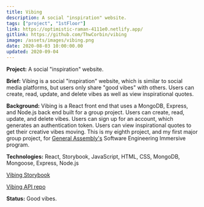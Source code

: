 ```yaml
---
title: Vibing
description: A social "inspiration" website.
tags: ["project", "1stFloor"]
link: https://optimistic-raman-4111e0.netlify.app/
gitlink: https://github.com/ThwCorbin/vibing
image: /assets/images/vibing.png
date: 2020-08-03 10:00:00.00
updated: 2020-09-04
---
```


**Project:** A social "inspiration" website.

**Brief:** Vibing is a social "inspiration" website, which is similar to social media platforms, but users only share "good vibes" with others. Users can create, read, update, and delete vibes as well as view inspirational quotes.

**Background:** Vibing is a React front end that uses a MongoDB, Express, and Node.js back end built for a group project. Users can create, read, update, and delete vibes. Users can sign up for an account, which generates an authentication token. Users can view inspirational quotes to get their creative vibes moving. This is my eighth project, and my first major group project, for [General Assembly's](https://generalassemb.ly/ "General Assembly homepage") Software Engineering Immersive program.

**Technologies:** React, Storybook, JavaScript, HTML, CSS, MongoDB, Mongoose, Express, Node.js

[Vibing Storybook](https://thwcorbin.github.io/vibing/stories/index.html "Storybook for Vibing")

[Vibing API repo](https://github.com/ThwCorbin/vibing-api "Vibing JSON API")

**Status:** Good vibes.
